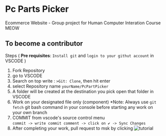 # Pc Parts Picker
Ecommerce Website - Group project for Human Computer Interation Course  
MEOW
## To become a contributor
Steps ( **Pre requisites**: ```Install git``` and ```login to your githut account``` in VSCODE )  
1. Fork Repository
2. go to VSCODE
3. Search on top write : ```>Git: Clone```, then hit enter
4. select Repository name ```yourName/PcPartPicker```
5. A folder will be created at the destination you pick open that folder in VSCODE
6. Work on your designated file only (component)
   *Note: Always use ```git fetch``` git bash command in your console before starting 
    any work on your own branch
7. COMMIT from vscode's source control menu   
```commit -> write commit comment -> click on ✔ -> Sync Changes```
8. After completing your work, pull request to msk by clicking 
![tutorial](/public/TUTORIAL.png)